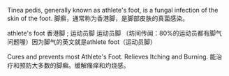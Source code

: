 
Tinea pedis, generally known as athlete's foot, is a fungal infection of the skin of the foot.
脚癣，通常称为香港脚，是脚部皮肤的真菌感染。

athlete's foot  香港脚 ; 运动员脚 
运动员脚
（坊间传闻：80%的运动员都有脚气问题喔）因为脚气的英文就是athlete foot（运动员脚）

Cures and prevents most Athlete's Foot. Relieves Itching and Burning.
能治疗和预防大多数的脚癣。缓解瘙痒和灼烧感。 
